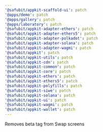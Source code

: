 ```yaml
---
'@safubit/appkit-scaffold-ui': patch
'@apps/demo': patch
'@apps/gallery': patch
'@apps/laboratory': patch
'@safubit/appkit-adapter-ethers': patch
'@safubit/appkit-adapter-ethers5': patch
'@safubit/appkit-adapter-polkadot': patch
'@safubit/appkit-adapter-solana': patch
'@safubit/appkit-adapter-wagmi': patch
'@safubit/appkit': patch
'@safubit/appkit-utils': patch
'@safubit/appkit-cdn': patch
'@safubit/appkit-common': patch
'@safubit/appkit-core': patch
'@safubit/appkit-ethers': patch
'@safubit/appkit-ethers5': patch
'@safubit/appkit-polyfills': patch
'@safubit/appkit-siwe': patch
'@safubit/appkit-solana': patch
'@safubit/appkit-ui': patch
'@safubit/appkit-wagmi': patch
'@safubit/appkit-wallet': patch
---
```


Removes beta tag from Swap screens
